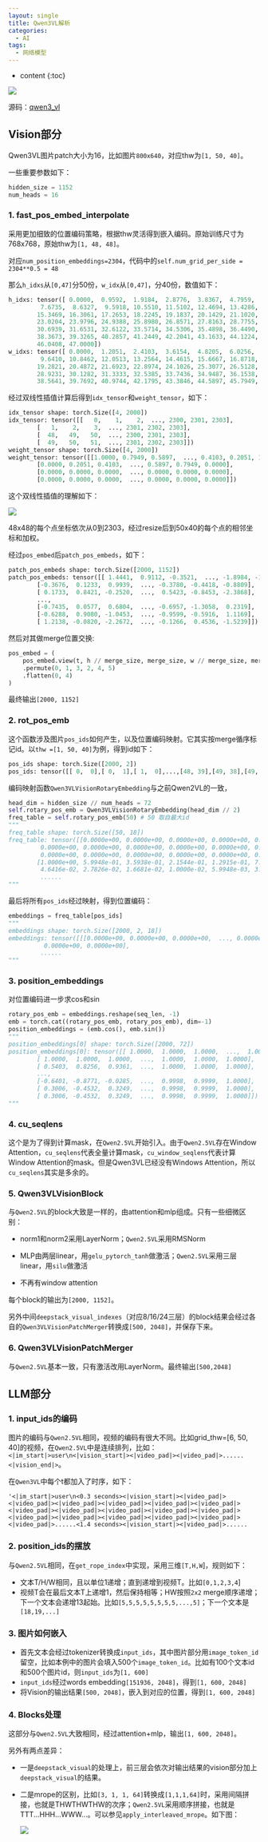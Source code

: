 ```yaml
---
layout: single
title: Qwen3VL解析
categories:
  - AI
tags:
  - 网络模型
---
```


* content
{:toc}

![](https://harmonyhu.github.io/img/qwen3vl_arc.jpg)

源码：[qwen3_vl](https://github.com/huggingface/transformers/tree/main/src/transformers/models/qwen3_vl)

## Vision部分

Qwen3VL图片patch大小为16，比如图片`800x640`，对应thw为`[1, 50, 40]`。

一些重要参数如下：

```python
hidden_size = 1152
num_heads = 16
```

<!--more-->

### 1. fast_pos_embed_interpolate

采用更加细致的位置编码策略，根据thw灵活得到嵌入编码。原始训练尺寸为768x768，原始thw为`[1, 48, 48]`。

对应`num_position_embeddings=2304`，代码中的`self.num_grid_per_side = 2304**0.5 = 48`

那么`h_idxs`从`[0,47]`分50份，`w_idx`从`[0,47]`，分40份，数值如下：

``` python
h_idxs: tensor([ 0.0000,  0.9592,  1.9184,  2.8776,  3.8367,  4.7959,  5.7551,  6.7143,
         7.6735,  8.6327,  9.5918, 10.5510, 11.5102, 12.4694, 13.4286, 14.3878,
        15.3469, 16.3061, 17.2653, 18.2245, 19.1837, 20.1429, 21.1020, 22.0612,
        23.0204, 23.9796, 24.9388, 25.8980, 26.8571, 27.8163, 28.7755, 29.7347,
        30.6939, 31.6531, 32.6122, 33.5714, 34.5306, 35.4898, 36.4490, 37.4082,
        38.3673, 39.3265, 40.2857, 41.2449, 42.2041, 43.1633, 44.1224, 45.0816,
        46.0408, 47.0000])
w_idxs: tensor([ 0.0000,  1.2051,  2.4103,  3.6154,  4.8205,  6.0256,  7.2308,  8.4359,
         9.6410, 10.8462, 12.0513, 13.2564, 14.4615, 15.6667, 16.8718, 18.0769,
        19.2821, 20.4872, 21.6923, 22.8974, 24.1026, 25.3077, 26.5128, 27.7179,
        28.9231, 30.1282, 31.3333, 32.5385, 33.7436, 34.9487, 36.1538, 37.3590,
        38.5641, 39.7692, 40.9744, 42.1795, 43.3846, 44.5897, 45.7949, 47.0000])
```

经过双线性插值计算后得到`idx_tensor`和`weight_tensor`，如下：

``` python
idx_tensor shape: torch.Size([4, 2000])
idx_tensor: tensor([[   0,    1,    2,  ..., 2300, 2301, 2303],
        [   1,    2,    3,  ..., 2301, 2302, 2303],
        [  48,   49,   50,  ..., 2300, 2301, 2303],
        [  49,   50,   51,  ..., 2301, 2302, 2303]])
weight_tensor shape: torch.Size([4, 2000])
weight_tensor: tensor([[1.0000, 0.7949, 0.5897,  ..., 0.4103, 0.2051, 1.0000],
        [0.0000, 0.2051, 0.4103,  ..., 0.5897, 0.7949, 0.0000],
        [0.0000, 0.0000, 0.0000,  ..., 0.0000, 0.0000, 0.0000],
        [0.0000, 0.0000, 0.0000,  ..., 0.0000, 0.0000, 0.0000]])
```

这个双线性插值的理解如下：

![](https://harmonyhu.github.io/img/qwen3vl_resize.png)

48x48的每个点坐标依次从0到2303，经过resize后到50x40的每个点的相邻坐标和加权。

经过`pos_embed`后`patch_pos_embeds`，如下：

``` python
patch_pos_embeds shape: torch.Size([2000, 1152])
patch_pos_embeds: tensor([[ 1.4441,  0.9112, -0.3521,  ..., -1.8984, -1.3373,  0.3247],
        [-0.3676,  0.1233,  0.9939,  ..., -0.3780, -0.4418, -0.8809],
        [ 0.1733,  0.8421, -0.2520,  ...,  0.5423, -0.8453, -2.3868],
        ...,
        [-0.7435,  0.0577,  0.6804,  ..., -0.6957, -1.3058,  0.2319],
        [-0.6288,  0.9080, -1.0453,  ..., -0.9599, -0.5916,  1.1169],
        [ 1.2138, -0.0820, -2.2672,  ..., -0.1266,  0.4536, -1.5239]])
```

然后对其做merge位置交换:

``` python
pos_embed = (
    pos_embed.view(t, h // merge_size, merge_size, w // merge_size, merge_size, -1)
    .permute(0, 1, 3, 2, 4, 5)
    .flatten(0, 4)
)
```

最终输出`[2000, 1152]`

### 2. rot_pos_emb

这个函数涉及图片`pos_ids`如何产生，以及位置编码映射。它其实按merge循序标记id。以`thw =[1, 50, 40]`为例，得到id如下：

``` python
pos_ids shape: torch.Size([2000, 2])
pos_ids: tensor([[ 0,  0],[ 0,  1],[ 1,  0],...,[48, 39],[49, 38],[49, 39]])
```

编码映射函数`Qwen3VLVisionRotaryEmbedding`与之前Qwen2VL的一致，

``` python
head_dim = hidden_size // num_heads = 72 
self.rotary_pos_emb = Qwen3VLVisionRotaryEmbedding(head_dim // 2)
freq_table = self.rotary_pos_emb(50) # 50 取自最大id
"""
freq_table shape: torch.Size([50, 18])
freq_table: tensor([[0.0000e+00, 0.0000e+00, 0.0000e+00, 0.0000e+00, 0.0000e+00, 0.0000e+00,
         0.0000e+00, 0.0000e+00, 0.0000e+00, 0.0000e+00, 0.0000e+00, 0.0000e+00,
         0.0000e+00, 0.0000e+00, 0.0000e+00, 0.0000e+00, 0.0000e+00, 0.0000e+00],
        [1.0000e+00, 5.9948e-01, 3.5938e-01, 2.1544e-01, 1.2915e-01, 7.7426e-02,
         4.6416e-02, 2.7826e-02, 1.6681e-02, 1.0000e-02, 5.9948e-03, 3.5938e-03,
         ......
"""
```

最后将所有`pos_ids`经过映射，得到位置编码：

``` python
embeddings = freq_table[pos_ids]
"""
embeddings shape: torch.Size([2000, 2, 18])
embeddings: tensor([[[0.0000e+00, 0.0000e+00, 0.0000e+00,  ..., 0.0000e+00,
          0.0000e+00, 0.0000e+00],
         ......
"""
```

### 3. position_embeddings

对位置编码进一步求cos和sin

``` python
rotary_pos_emb = embeddings.reshape(seq_len, -1)
emb = torch.cat((rotary_pos_emb, rotary_pos_emb), dim=-1)
position_embeddings = (emb.cos(), emb.sin())
"""
position_embeddings[0] shape: torch.Size([2000, 72])
position_embeddings[0]: tensor([[ 1.0000,  1.0000,  1.0000,  ...,  1.0000,  1.0000,  1.0000],
        [ 1.0000,  1.0000,  1.0000,  ...,  1.0000,  1.0000,  1.0000],
        [ 0.5403,  0.8256,  0.9361,  ...,  1.0000,  1.0000,  1.0000],
        ...,
        [-0.6401, -0.8771, -0.0285,  ...,  0.9998,  0.9999,  1.0000],
        [ 0.3006, -0.4532,  0.3249,  ...,  0.9998,  0.9999,  1.0000],
        [ 0.3006, -0.4532,  0.3249,  ...,  0.9998,  0.9999,  1.0000]])
"""
```

### 4. cu_seqlens

这个是为了得到计算mask，在`Qwen2.5VL`开始引入。由于`Qwen2.5VL`存在Window Attention，`cu_seqlens`代表全量计算mask，`cu_window_seqlens`代表计算Window Attention的mask。但是Qwen3VL已经没有Windows Attention，所以`cu_seqlens`其实是多余的。

### 5. Qwen3VLVisionBlock

与`Qwen2.5VL`的block大致是一样的，由attention和mlp组成。只有一些细微区别：

* norm1和norm2采用LayerNorm；`Qwen2.5VL`采用RMSNorm
* MLP由两层linear，用`gelu_pytorch_tanh`做激活；`Qwen2.5VL`采用三层linear，用`silu`做激活

* 不再有window attention

每个block的输出为`[2000, 1152]`。

另外中间`deepstack_visual_indexes`（对应8/16/24三层）的block结果会经过各自的`Qwen3VLVisionPatchMerger`转换成`[500, 2048]`，并保存下来。



### 6. Qwen3VLVisionPatchMerger

与`Qwen2.5VL`基本一致，只有激活改用LayerNorm。最终输出`[500,2048]`



## LLM部分

### 1. input_ids的编码

图片的编码与`Qwen2.5VL`相同，视频的编码有很大不同。比如grid_thw=[6, 50, 40]的视频，在`Qwen2.5VL`中是连续排列，比如：`<|im_start|>user\n<|vision_start|><|video_pad|><|video_pad|>......<|vision_end|>`。

在`Qwen3VL`中每个t都加入了时序，如下：

```
'<|im_start|>user\n<0.3 seconds><|vision_start|><|video_pad|><|video_pad|><|video_pad|><|video_pad|><|video_pad|><|video_pad|><|video_pad|><|video_pad|><|video_pad|><|video_pad|><|video_pad|><|video_pad|><|video_pad|><|video_pad|><|video_pad|><|video_pad|><|video_pad|>......<1.4 seconds><|vision_start|><|video_pad|>......
```



### 2.  position_ids的摆放

与`Qwen2.5VL`相同，在`get_rope_index`中实现，采用三维`[T,H,W`]，规则如下：

* 文本T/H/W相同，且以单位1递增；直到递增到视频T。比如`[0,1,2,3,4`]
* 视频T会在最后文本T上递增1，然后保持相等；HW按照`2x2` merge顺序递增；下一个文本会递增13起始。比如`[5,5,5,5,5,5,5,5,...,5]`；下一个文本是`[18,19,...]`



### 3. 图片如何嵌入

* 首先文本会经过tokenizer转换成`input_ids`，其中图片部分用`image_token_id`留空，比如本例中的图片会填入500个`image_token_id`。比如有100个文本id和500个图片id，则`input_ids`为`[1, 600]`
* `input_ids`经过words embedding`[151936, 2048]`，得到`[1, 600, 2048]`
* 将Vision的输出结果`[500, 2048]`，嵌入到对应的位置，得到`[1, 600, 2048]`



### 4. Blocks处理

这部分与`Qwen2.5VL`大致相同，经过attention+mlp，输出`[1, 600, 2048]`。

另外有两点差异：

* 一是`deepstack_visual`的处理上，前三层会依次对输出结果的vision部分加上`deepstack_visual`的结果。

* 二是mrope的区别，比如`[3, 1, 1, 64]`转换成`[1,1,1,64]`时，采用间隔拼接，也就是THWTHWTHW的次序；`Qwen2.5VL`采用顺序拼接，也就是TTT...HHH...WWW...。可以参见`apply_interleaved_mrope`。如下图：

  ![](https://harmonyhu.github.io/img/mrope.png)

